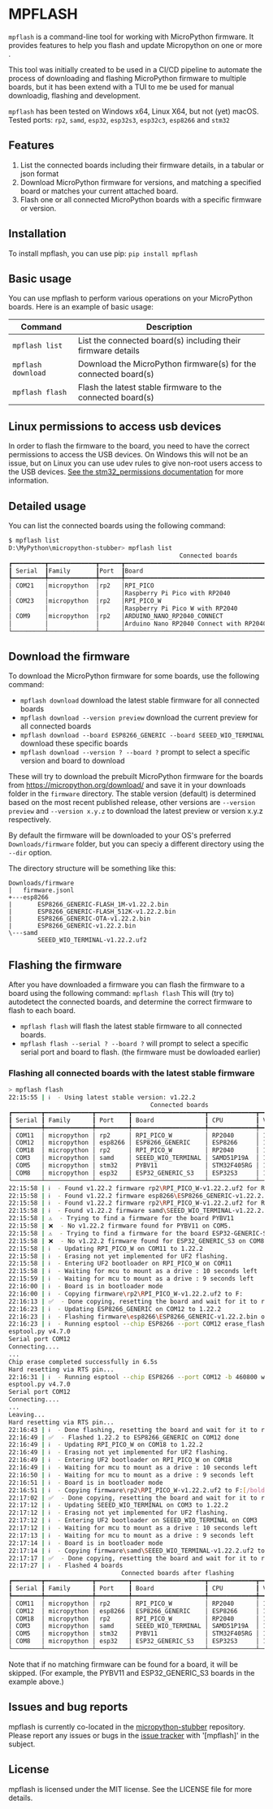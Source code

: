 # MPFLASH

`mpflash` is a command-line tool for working with MicroPython firmware. It provides features to help you flash and update Micropython on one or more .

This tool was initially created to be used in a CI/CD pipeline to automate the process of downloading and flashing MicroPython firmware to multiple boards, but it has been extend with a TUI to me be used for manual downloadig, flashing and development.

`mpflash` has been tested on Windows x64, Linux X64, but not (yet) macOS.
Tested ports: `rp2`, `samd`, `esp32`, `esp32s3`, `esp32c3`, `esp8266` and `stm32`

## Features
 1. List the connected boards including their firmware details, in a tabular or json format
 2. Download MicroPython firmware for versions, and matching a specified board or matches your current attached board.
 3. Flash one or all connected MicroPython boards with a specific firmware or version.  
 
## Installation
To install mpflash, you can use pip: `pip install mpflash`

## Basic usage
You can use mpflash to perform various operations on your MicroPython boards. Here is an example of basic usage:

| Command | Description |
|---------|-------------|
| `mpflash list` | List the connected board(s) including their firmware details |
| `mpflash download` | Download the MicroPython firmware(s) for the connected board(s) |
| `mpflash flash` | Flash the latest stable firmware to the connected board(s) |


## Linux permissions to access usb devices 
In order to flash the firmware to the board, you need to have the correct permissions to access the USB devices.
On Windows this will not be an issue, but on Linux you can use  udev rules to give non-root users access to the USB devices.
[See the stm32_permissions documentation](./stm32_udev_rules.md) for more information.


## Detailed usage
You can list the connected boards using the following command:
```bash
$ mpflash list
D:\MyPython\micropython-stubber> mpflash list
                                               Connected boards
┏━━━━━━━━━┳━━━━━━━━━━━━━┳━━━━━━┳━━━━━━━━━━━━━━━━━━━━━━━━━━━━━━━━━━━━━━━━━━━┳━━━━━━━━┳━━━━━━━━━━━━━━━━━┳━━━━━━┓
┃ Serial  ┃Family       ┃Port  ┃Board                                      ┃CPU     ┃Version          ┃build ┃
┡━━━━━━━━━╇━━━━━━━━━━━━━╇━━━━━━╇━━━━━━━━━━━━━━━━━━━━━━━━━━━━━━━━━━━━━━━━━━━╇━━━━━━━━╇━━━━━━━━━━━━━━━━━╇━━━━━━┩
│ COM21   │micropython  │rp2   │RPI_PICO                                   │RP2040  │v1.23.0-preview  │  236 │
│         │             │      │Raspberry Pi Pico with RP2040              │        │                 │      │
│ COM23   │micropython  │rp2   │RPI_PICO_W                                 │RP2040  │v1.23.0-preview  │  176 │
│         │             │      │Raspberry Pi Pico W with RP2040            │        │                 │      │
│ COM9    │micropython  │rp2   │ARDUINO_NANO_RP2040_CONNECT                │RP2040  │v1.23.0-preview  │  341 │
│         │             │      │Arduino Nano RP2040 Connect with RP2040    │        │                 │      │
└─────────┴─────────────┴──────┴───────────────────────────────────────────┴────────┴─────────────────┴──────┘
```
## Download the firmware

To download the MicroPython firmware for some boards, use the following command: 
 - `mpflash download` download the latest stable firmware for all connected boards
 - `mpflash download --version preview` download the current preview for all connected boards
 - `mpflash download --board ESP8266_GENERIC --board SEEED_WIO_TERMINAL` download these specific boards
 - `mpflash download --version ? --board ?` prompt to select a specific version and board to download

These will try to download the prebuilt MicroPython firmware for the boards from https://micropython.org/download/ and save it in your downloads folder in the  `firmware` directory.
The stable version (default) is determined based on the most recent published release,
other versions are `--version preview` and `--version x.y.z` to download the latest preview or version x.y.z respectively.

By default the firmware will be downloaded to your OS's preferred `Downloads/firmware` folder, but you can speciy a different directory using the `--dir` option.

The directory structure will be something like this:

``` text
Downloads/firmware
|   firmware.jsonl
+---esp8266
|       ESP8266_GENERIC-FLASH_1M-v1.22.2.bin
|       ESP8266_GENERIC-FLASH_512K-v1.22.2.bin
|       ESP8266_GENERIC-OTA-v1.22.2.bin
|       ESP8266_GENERIC-v1.22.2.bin
\---samd
        SEEED_WIO_TERMINAL-v1.22.2.uf2
```

## Flashing the firmware
After you have downloaded a firmware you can  flash the firmware to a board using the following command: `mpflash flash`
This will (try to) autodetect the connected boards, and determine the correct firmware to flash to each board.

- `mpflash flash` will flash the latest stable firmware to all connected boards.
- `mpflash flash --serial ? --board ?` will prompt to select a specific serial port and board to flash. (the firmware must be dowloaded earlier)


### Flashing all connected boards with the latest stable firmware
```bash
> mpflash flash
22:15:55 | ℹ️  - Using latest stable version: v1.22.2
                                       Connected boards
┏━━━━━━━━┳━━━━━━━━━━━━━┳━━━━━━━━━┳━━━━━━━━━━━━━━━━━━━━┳━━━━━━━━━━━━━┳━━━━━━━━━━━━━━━━┳━━━━━━━┓
┃ Serial ┃ Family      ┃ Port    ┃ Board              ┃ CPU         ┃ Version        ┃ build ┃
┡━━━━━━━━╇━━━━━━━━━━━━━╇━━━━━━━━━╇━━━━━━━━━━━━━━━━━━━━╇━━━━━━━━━━━━━╇━━━━━━━━━━━━━━━━╇━━━━━━━┩
│ COM11  │ micropython │ rp2     │ RPI_PICO_W         │ RP2040      │ 1.20.0         │       │
│ COM12  │ micropython │ esp8266 │ ESP8266_GENERIC    │ ESP8266     │ 1.22.2         │       │
│ COM18  │ micropython │ rp2     │ RPI_PICO_W         │ RP2040      │ 1.23.0-preview │ 155   │
│ COM3   │ micropython │ samd    │ SEEED_WIO_TERMINAL │ SAMD51P19A  │ 1.23.0-preview │ 155   │
│ COM5   │ micropython │ stm32   │ PYBV11             │ STM32F405RG │ 1.23.0-preview │ 166   │
│ COM8   │ micropython │ esp32   │ ESP32_GENERIC_S3   │ ESP32S3     │ 1.23.0-preview │ 155   │
└────────┴─────────────┴─────────┴────────────────────┴─────────────┴────────────────┴───────┘
22:15:58 | ℹ️  - Found v1.22.2 firmware rp2\RPI_PICO_W-v1.22.2.uf2 for RPI_PICO_W on COM11.
22:15:58 | ℹ️  - Found v1.22.2 firmware esp8266\ESP8266_GENERIC-v1.22.2.bin for ESP8266_GENERIC on COM12.
22:15:58 | ℹ️  - Found v1.22.2 firmware rp2\RPI_PICO_W-v1.22.2.uf2 for RPI_PICO_W on COM18.
22:15:58 | ℹ️  - Found v1.22.2 firmware samd\SEEED_WIO_TERMINAL-v1.22.2.uf2 for SEEED_WIO_TERMINAL on COM3.
22:15:58 | ⚠️  - Trying to find a firmware for the board PYBV11
22:15:58 | ❌  - No v1.22.2 firmware found for PYBV11 on COM5.
22:15:58 | ⚠️  - Trying to find a firmware for the board ESP32-GENERIC-S3
22:15:58 | ❌  - No v1.22.2 firmware found for ESP32_GENERIC_S3 on COM8.
22:15:58 | ℹ️  - Updating RPI_PICO_W on COM11 to 1.22.2
22:15:58 | ℹ️  - Erasing not yet implemented for UF2 flashing.
22:15:58 | ℹ️  - Entering UF2 bootloader on RPI_PICO_W on COM11
22:15:58 | ℹ️  - Waiting for mcu to mount as a drive : 10 seconds left
22:15:59 | ℹ️  - Waiting for mcu to mount as a drive : 9 seconds left
22:16:00 | ℹ️  - Board is in bootloader mode
22:16:00 | ℹ️  - Copying firmware\rp2\RPI_PICO_W-v1.22.2.uf2 to F:
22:16:13 | ✅  - Done copying, resetting the board and wait for it to restart
22:16:23 | ℹ️  - Updating ESP8266_GENERIC on COM12 to 1.22.2
22:16:23 | ℹ️  - Flashing firmware\esp8266\ESP8266_GENERIC-v1.22.2.bin on ESP8266_GENERIC on COM12
22:16:23 | ℹ️  - Running esptool --chip ESP8266 --port COM12 erase_flash 
esptool.py v4.7.0
Serial port COM12
Connecting....
...
Chip erase completed successfully in 6.5s
Hard resetting via RTS pin...
22:16:31 | ℹ️  - Running esptool --chip ESP8266 --port COM12 -b 460800 write_flash --flash_size=detect 0x0 firmware\esp8266\ESP8266_GENERIC-v1.22.2.bin 
esptool.py v4.7.0
Serial port COM12
Connecting....
...
Leaving...
Hard resetting via RTS pin...
22:16:43 | ℹ️  - Done flashing, resetting the board and wait for it to restart
22:16:49 | ✅  - Flashed 1.22.2 to ESP8266_GENERIC on COM12 done
22:16:49 | ℹ️  - Updating RPI_PICO_W on COM18 to 1.22.2
22:16:49 | ℹ️  - Erasing not yet implemented for UF2 flashing.
22:16:49 | ℹ️  - Entering UF2 bootloader on RPI_PICO_W on COM18
22:16:49 | ℹ️  - Waiting for mcu to mount as a drive : 10 seconds left
22:16:50 | ℹ️  - Waiting for mcu to mount as a drive : 9 seconds left
22:16:51 | ℹ️  - Board is in bootloader mode
22:16:51 | ℹ️  - Copying firmware\rp2\RPI_PICO_W-v1.22.2.uf2 to F:[/bold]
22:17:02 | ✅  - Done copying, resetting the board and wait for it to restart
22:17:12 | ℹ️  - Updating SEEED_WIO_TERMINAL on COM3 to 1.22.2
22:17:12 | ℹ️  - Erasing not yet implemented for UF2 flashing.
22:17:12 | ℹ️  - Entering UF2 bootloader on SEEED_WIO_TERMINAL on COM3
22:17:12 | ℹ️  - Waiting for mcu to mount as a drive : 10 seconds left
22:17:13 | ℹ️  - Waiting for mcu to mount as a drive : 9 seconds left
22:17:14 | ℹ️  - Board is in bootloader mode
22:17:14 | ℹ️  - Copying firmware\samd\SEEED_WIO_TERMINAL-v1.22.2.uf2 to F:[/bold]
22:17:17 | ✅  - Done copying, resetting the board and wait for it to restart
22:17:27 | ℹ️  - Flashed 4 boards
                               Connected boards after flashing
┏━━━━━━━━┳━━━━━━━━━━━━━┳━━━━━━━━━┳━━━━━━━━━━━━━━━━━━━━┳━━━━━━━━━━━━━┳━━━━━━━━━━━━━━━━┳━━━━━━━┓
┃ Serial ┃ Family      ┃ Port    ┃ Board              ┃ CPU         ┃ Version        ┃ build ┃
┡━━━━━━━━╇━━━━━━━━━━━━━╇━━━━━━━━━╇━━━━━━━━━━━━━━━━━━━━╇━━━━━━━━━━━━━╇━━━━━━━━━━━━━━━━╇━━━━━━━┩
│ COM11  │ micropython │ rp2     │ RPI_PICO_W         │ RP2040      │ 1.22.2         │       │
│ COM12  │ micropython │ esp8266 │ ESP8266_GENERIC    │ ESP8266     │ 1.22.2         │       │
│ COM18  │ micropython │ rp2     │ RPI_PICO_W         │ RP2040      │ 1.22.2         │       │
│ COM3   │ micropython │ samd    │ SEEED_WIO_TERMINAL │ SAMD51P19A  │ 1.22.2         │       │
│ COM5   │ micropython │ stm32   │ PYBV11             │ STM32F405RG │ 1.23.0-preview │ 166   │
│ COM8   │ micropython │ esp32   │ ESP32_GENERIC_S3   │ ESP32S3     │ 1.23.0-preview │ 155   │
└────────┴─────────────┴─────────┴────────────────────┴─────────────┴────────────────┴───────┘
```
Note that if no matching firmware can be found for a board, it will be skipped.
(For example, the PYBV11 and ESP32_GENERIC_S3 boards in the example above.)

## Issues and bug reports
mpflash is currently co-located in the [micropython-stubber](https://github.com/Josverl/micropython-stubber) repository.
Please report any issues or bugs in the [issue tracker](https://github.com/Josverl/micropython-stubber/issues) with '[mpflash]' in the subject.

## License
mpflash is licensed under the MIT license. See the LICENSE file for more details.
